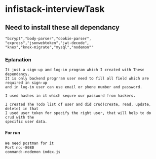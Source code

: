 # infistack-interviewTask

## Need to install these all dependancy
```
"bcrypt","body-parser","cookie-parser",
"express","jsonwebtoken","jwt-decode",
"knex","knex-migrate","mysql","nodemon""
```
### Eplanation
```
It just a sign-up and log-in program which I created with These dependancy.
It is only backend progrram user need to fill all field which are required in sign-up
and in log-in user can use email or phone number and password.

I used hashes in it which sequre our password from hackers.

I created The Todo list of user and did crud(create, read, update, delete) in that 
I used user token for specify the right user, that will help to do crud with the 
specific user data.
```
#### For run
```
We need postman for it 
Port no:-8080
command:-nodemon index.js
```
